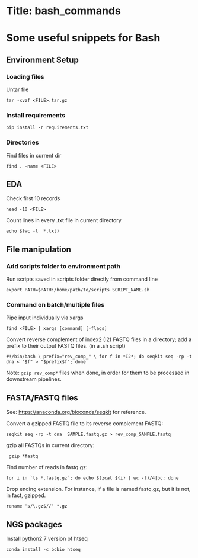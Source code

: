 # Title: bash_commands

# Some useful snippets for Bash

## Environment Setup
### Loading files
  Untar file
  
  `tar -xvzf <FILE>.tar.gz`

### Install requirements

  `pip install -r requirements.txt`

### Directories
  Find files in current dir
  
  `find . -name <FILE>`

## EDA
  Check first 10 records
  
  `head -10 <FILE>`
  
  Count lines in every .txt file in current directory
  
  `echo $(wc -l  *.txt) `

## File manipulation

### Add scripts folder to environment path
  Run scripts saved in scripts folder directly from command line
  
  `export PATH=$PATH:/home/path/to/scripts
  SCRIPT_NAME.sh`

### Command on batch/multiple files
  Pipe input individually via xargs
  
  `find <FILE> | xargs [command] [-flags]`
  
  Convert reverse complement of index2 (I2) FASTQ files in a directory; add a prefix to their output FASTQ files.
  (in a .sh script)
  
  `#!/bin/bash \
  prefix="rev_comp_" \
  for f in *I2*; do seqkit seq -rp -t dna < "$f" > "$prefix$f"; done`
  
  Note: `gzip rev_comp*` files when done, in order for them to be processed in downstream pipelines.
  
## FASTA/FASTQ files
  See: https://anaconda.org/bioconda/seqkit for reference.
  
  Convert a gzipped FASTQ file to its reverse complement FASTQ:
  
  `
  seqkit seq -rp -t dna  SAMPLE.fastq.gz > rev_comp_SAMPLE.fastq  
  `
  
  gzip all FASTQs in current directory:
  
  ` 
  gzip *fastq
  `
  
  Find number of reads in fastq.gz:
  
  ``for i in `ls *.fastq.gz`; do echo $(zcat ${i} | wc -l)/4|bc; done``
  
  Drop ending extension. For instance, if a file is named fastq.gz, but it is not, in fact, gzipped.
  
  `rename 's/\.gz$//' *.gz`

 ## NGS packages
  Install python2.7 version of htseq
  
  `conda install -c bcbio htseq`

